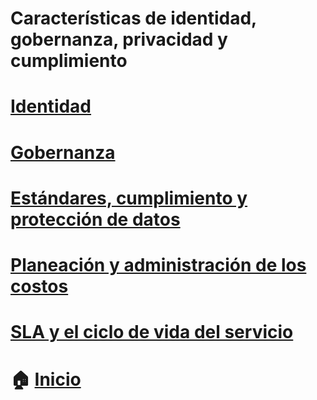 # Características de identidad, gobernanza, privacidad y cumplimiento
# [Identidad](https://github.com/JazminQuino/SummerCloud-Grupo-2/blob/main/contenido/Identity.md)
# [Gobernanza](https://github.com/JazminQuino/SummerCloud-Grupo-2/blob/main/contenido/governance.md)
# [Estándares, cumplimiento y protección de datos](https://github.com/JazminQuino/SummerCloud-Grupo-2/blob/main/contenido/compliance.md)
# [Planeación y administración de los costos](https://github.com/JazminQuino/SummerCloud-Grupo-2/blob/main/contenido/planning.md)
# [SLA y el ciclo de vida del servicio](https://github.com/JazminQuino/SummerCloud-Grupo-2/blob/main/contenido/sla.md)


# :house: [Inicio](https://github.com/NellyQuino/SummerCloud-Grupo-2)
